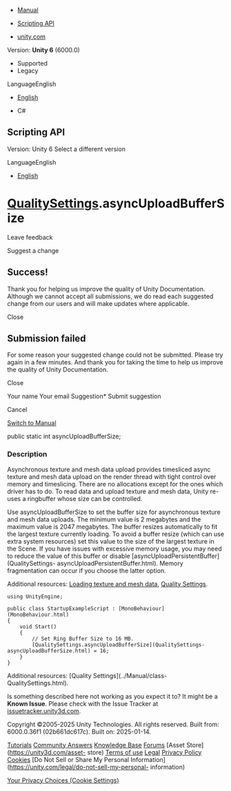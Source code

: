 [ ]()

  * [Manual](../Manual/index.html)
  * [Scripting API](../ScriptReference/index.html)

  * [unity.com](https://unity.com/)

Version: **Unity 6** (6000.0)

  * Supported
  * Legacy

LanguageEnglish

  * [English]()

  * C#

[ ](https://docs.unity3d.com)

## Scripting API

Version: Unity 6 Select a different version

LanguageEnglish

  * [English]()

#  [QualitySettings](QualitySettings.html).asyncUploadBufferSize

Leave feedback

Suggest a change

## Success!

Thank you for helping us improve the quality of Unity Documentation. Although
we cannot accept all submissions, we do read each suggested change from our
users and will make updates where applicable.

Close

## Submission failed

For some reason your suggested change could not be submitted. Please <a>try
again</a> in a few minutes. And thank you for taking the time to help us
improve the quality of Unity Documentation.

Close

Your name Your email Suggestion* Submit suggestion

Cancel

[Switch to Manual](../Manual/class-QualitySettings.html "Go to QualitySettings
Component in the Manual")

public static int asyncUploadBufferSize;

### Description

Asynchronous texture and mesh data upload provides timesliced async texture
and mesh data upload on the render thread with tight control over memory and
timeslicing. There are no allocations except for the ones which driver has to
do. To read data and upload texture and mesh data, Unity re-uses a ringbuffer
whose size can be controlled.  
  
Use asyncUploadBufferSize to set the buffer size for asynchronous texture and
mesh data uploads. The minimum value is 2 megabytes and the maximum value is
2047 megabytes. The buffer resizes automatically to fit the largest texture
currently loading. To avoid a buffer resize (which can use extra system
resources) set this value to the size of the largest texture in the Scene. If
you have issues with excessive memory usage, you may need to reduce the value
of this buffer or disable [asyncUploadPersistentBuffer](QualitySettings-
asyncUploadPersistentBuffer.html). Memory fragmentation can occur if you
choose the latter option.

Additional resources: [Loading texture and mesh
data](../Manual/LoadingTextureandMeshData.html), [Quality
Settings](../Manual/class-QualitySettings.html).

    
    
    using UnityEngine;  
      
    public class StartupExampleScript : [MonoBehaviour](MonoBehaviour.html)
    {
        void Start()
        {
            // Set Ring Buffer Size to 16 MB.
            [QualitySettings.asyncUploadBufferSize](QualitySettings-asyncUploadBufferSize.html) = 16;
        }
    }
    

Additional resources: [Quality Settings](../Manual/class-
QualitySettings.html).

Is something described here not working as you expect it to? It might be a
**Known Issue**. Please check with the Issue Tracker at
[issuetracker.unity3d.com](https://issuetracker.unity3d.com).

Copyright ©2005-2025 Unity Technologies. All rights reserved. Built from:
6000.0.36f1 (02b661dc617c). Built on: 2025-01-14.

[Tutorials](https://unity3d.com/learn) [Community
Answers](https://answers.unity3d.com) [Knowledge
Base](https://support.unity3d.com/hc/en-us)
[Forums](https://forum.unity3d.com) [Asset Store](https://unity3d.com/asset-
store) [Terms of use](https://docs.unity3d.com/Manual/TermsOfUse.html)
[Legal](https://unity.com/legal) [Privacy
Policy](https://unity.com/legal/privacy-policy)
[Cookies](https://unity.com/legal/cookie-policy) [Do Not Sell or Share My
Personal Information](https://unity.com/legal/do-not-sell-my-personal-
information)

[Your Privacy Choices (Cookie Settings)](javascript:void\(0\);)

